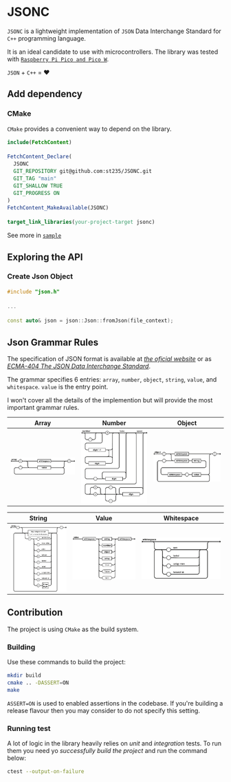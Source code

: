 # JSONC

`JSONC` is a lightweight implementation of `JSON` Data Interchange Standard for `C++` programming language.

It is an ideal candidate to use with microcontrollers. The library was tested with [`Raspberry Pi Pico and Pico W`](https://www.raspberrypi.com/documentation/microcontrollers/raspberry-pi-pico.html).

`JSON` + `C++` = ❤️

## Add dependency

### CMake

`CMake` provides a convenient way to depend on the library.

```cmake
include(FetchContent)

FetchContent_Declare(
  JSONC
  GIT_REPOSITORY git@github.com:st235/JSONC.git
  GIT_TAG "main"
  GIT_SHALLOW TRUE
  GIT_PROGRESS ON
)
FetchContent_MakeAvailable(JSONC)

target_link_libraries(your-project-target jsonc)
```

See more in [`sample`](./sample/)

## Exploring the API

### Create Json Object

```cpp
#include "json.h"

...

const auto& json = json::Json::fromJson(file_context);
```


## Json Grammar Rules

The specification of JSON format is available at [_the oficial website_](https://www.json.org/json-en.html) or as [_ECMA-404 The JSON Data Interchange Standard_](https://ecma-international.org/publications-and-standards/standards/ecma-404/).

The grammar specifies 6 entries: `array`, `number`, `object`, `string`, `value`, and `whitespace`.
`value` is the entry point.

I won't cover all the details of the implemention but will provide the most important grammar rules.

| Array | Number | Object |
| ----- | ----- | ----- |
| ![Array](./images/array.png) | ![Number](./images/number.png) | ![Object](./images/object.png) |

| String | Value | Whitespace |
| ----- | ----- | ----- |
| ![String](./images/string.png) | ![Value](./images/value.png) | ![Whitespace](./images/whitespace.png) |

## Contribution

The project is using `CMake` as the build system.

### Building

Use these commands to build the project:

```bash
mkdir build
cmake .. -DASSERT=ON
make
```

`ASSERT=ON` is used to enabled assertions in the codebase. If you're building a release flavour then you may consider to do not specify this setting.

### Running test

A lot of logic in the library heavily relies on _unit_ and _integration_ tests.
To run them you need yo _successfully build the project_ and run the command below:

```bash
ctest --output-on-failure
```
